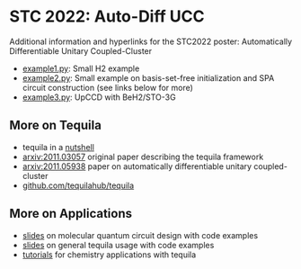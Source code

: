 # STC 2022: Auto-Diff UCC
Additional information and hyperlinks for the STC2022 poster: Automatically Differentiable Unitary Coupled-Cluster

- [example1.py](example1.py): Small H2 example
- [example2.py](example2.py): Small example on basis-set-free initialization and SPA circuit construction (see links below for more)
- [example3.py](example3.py): UpCCD with BeH2/STO-3G

## More on Tequila
- tequila in a [nutshell](https://kottmanj.github.io/tequila-in-a-nutshell/#/)
- [arxiv:2011.03057](https://arxiv.org/abs/2011.03057) original paper describing the tequila framework
- [arxiv:2011.05938](https://arxiv.org/abs/2011.05938) paper on automatically differentiable unitary coupled-cluster
- [github.com/tequilahub/tequila](https://github.com/tequilahub/tequila)

## More on Applications
- [slides](https://github.com/kottmanj/talks_and_material/tree/main/barcelona2022) on molecular quantum circuit design with code examples
- [slides](https://github.com/kottmanj/talks_and_material/tree/main/qai2022) on general tequila usage with code examples
- [tutorials](https://github.com/tequilahub/tequila-tutorials/tree/main/chemistry) for chemistry applications with tequila
